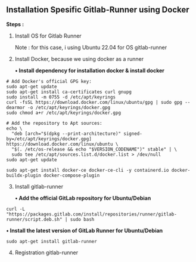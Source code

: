 ## Installation Spesific Gitlab-Runner using Docker

**Steps :**

1. Install OS for Gitlab Runner

    Note : for this case, i using Ubuntu 22.04 for OS gitlab-runner

2. Install Docker, because we using docker as a runner
   
   **• Install dependency for installation docker & install docker**
```
# Add Docker's official GPG key:
sudo apt-get update
sudo apt-get install ca-certificates curl gnupg
sudo install -m 0755 -d /etc/apt/keyrings
curl -fsSL https://download.docker.com/linux/ubuntu/gpg | sudo gpg --dearmor -o /etc/apt/keyrings/docker.gpg
sudo chmod a+r /etc/apt/keyrings/docker.gpg
```

```
# Add the repository to Apt sources:
echo \
  "deb [arch="$(dpkg --print-architecture)" signed-by=/etc/apt/keyrings/docker.gpg] https://download.docker.com/linux/ubuntu \
  "$(. /etc/os-release && echo "$VERSION_CODENAME")" stable" | \
  sudo tee /etc/apt/sources.list.d/docker.list > /dev/null
sudo apt-get update
```

```
sudo apt-get install docker-ce docker-ce-cli -y containerd.io docker-buildx-plugin docker-compose-plugin
```

3. Install gitlab-runner

   **• Add the official GitLab repository for Ubuntu/Debian**
   
```
curl -L "https://packages.gitlab.com/install/repositories/runner/gitlab-runner/script.deb.sh" | sudo bash
```

   **• Install the latest version of GitLab Runner for Ubuntu/Debian**
   
```
sudo apt-get install gitlab-runner
```

4. Registration gitlab-runner


